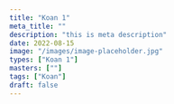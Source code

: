 ```yaml
---
title: "Koan 1"
meta_title: ""
description: "this is meta description"
date: 2022-08-15
image: "/images/image-placeholder.jpg"
types: ["Koan 1"]
masters: [""]
tags: ["Koan"]
draft: false
---
```


